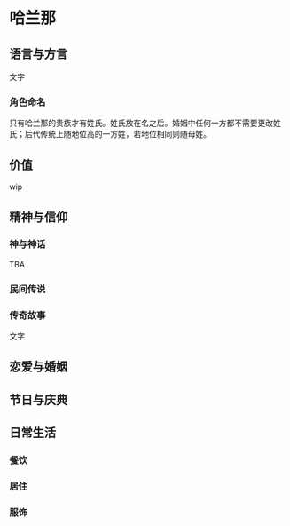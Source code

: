 # 哈兰那

## 语言与方言

文字

### 角色命名

只有哈兰那的贵族才有姓氏。姓氏放在名之后。婚姻中任何一方都不需要更改姓氏；后代传统上随地位高的一方姓，若地位相同则随母姓。

## 价值

wip

## 精神与信仰

### 神与神话

TBA

### 民间传说

### 传奇故事

文字

## 恋爱与婚姻

## 节日与庆典

## 日常生活

### 餐饮

### 居住

### 服饰

